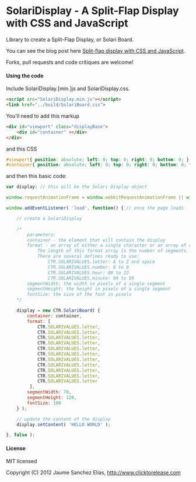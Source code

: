 # SolariDisplay - A Split-Flap Display with CSS and JavaScript

Library to create a Split-Flap Display, or Solari Board. 

You can see the blog post here [Split-flap display with CSS and JavaScript](http://www.clicktorelease.com/blog/split-flap-display).

Forks, pull requests and code critiques are welcome!

#### Using the code ####

Include SolariDisplay.[min.]js and SolariDisplay.css. 

```html
<script src="SolariDisplay.min.js"></script>
<link href="../build/SolariBoard.css">
````

You'll need to add this markup

```html
<div id="viewport" class="displayBase">
	<div id="container" ></div>
</div>
```

and this CSS
```css
#viewport{ position: absolute; left: 0; top: 0; right: 0; bottom: 0; }
#container{ position: absolute; left: 0; top: 0; right: 0; bottom: 0; font-family: 'Oswald', sans-serif; }
```

and then this basic code:

```js
var display; // this will be the Solari Display object

window.requestAnimationFrame = window.webkitRequestAnimationFrame || window.mozRequestAnimationFrame; // you'll need support for rAF

window.addEventListener( 'load', function() { // once the page loads

	// create a SolariDisplay

	/*
		parameters:
		container - the element that will contain the display
		format - an array of either a single character or an array of characters. 
			The length of this format array is the number of segments.
			There are several defines ready to use:
				CTR.SOLARIVALUES.letter: A to Z and space
				CTR.SOLARIVALUES.number: 0 to 9
				CTR.SOLARIVALUES.hour: 00 to 23
				CTR.SOLARIVALUES.minute: 00 to 59
		segmentWidth: the width in pixels of a single segment
		segmentHeight: the height in pixels of a single segment
		fontSize: the size of the font in pixels
	*/

	display = new CTR.SolariBoard( {
		container: container,
		format: [ 
			CTR.SOLARIVALUES.letter,
			CTR.SOLARIVALUES.letter,
			CTR.SOLARIVALUES.letter,
			CTR.SOLARIVALUES.letter,
			CTR.SOLARIVALUES.letter,
			CTR.SOLARIVALUES.letter,
			CTR.SOLARIVALUES.letter,
			CTR.SOLARIVALUES.letter,
			CTR.SOLARIVALUES.letter,
			CTR.SOLARIVALUES.letter,
			CTR.SOLARIVALUES.letter
		 ],
		segmentWidth: 70,
		segmentHeight: 120,
		fontSize: 100
	} );

	// update the content of the display
	display.setContent( 'HELLO WORLD' );

}, false );
```

#### License ####

MIT licensed

Copyright (C) 2012 Jaume Sanchez Elias, http://www.clicktorelease.com